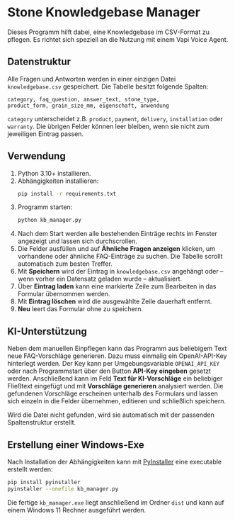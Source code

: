 # Stone Knowledgebase Manager

Dieses Programm hilft dabei, eine Knowledgebase im CSV-Format zu pflegen.
Es richtet sich speziell an die Nutzung mit einem Vapi Voice Agent.

## Datenstruktur

Alle Fragen und Antworten werden in einer einzigen Datei `knowledgebase.csv`
gespeichert. Die Tabelle besitzt folgende Spalten:

```
category, faq_question, answer_text, stone_type,
product_form, grain_size_mm, eigenschaft, anwendung
```

`category` unterscheidet z.B. `product`, `payment`, `delivery`,
`installation` oder `warranty`. Die übrigen Felder können leer bleiben,
wenn sie nicht zum jeweiligen Eintrag passen.

## Verwendung

1. Python 3.10+ installieren.
2. Abhängigkeiten installieren:
   ```bash
   pip install -r requirements.txt
   ```
3. Programm starten:
   ```bash
   python kb_manager.py
   ```
4. Nach dem Start werden alle bestehenden Einträge rechts im Fenster angezeigt
   und lassen sich durchscrollen.
5. Die Felder ausfüllen und auf **Ähnliche Fragen anzeigen** klicken, um
   vorhandene oder ähnliche FAQ-Einträge zu suchen. Die Tabelle scrollt
   automatisch zum besten Treffer.
6. Mit **Speichern** wird der Eintrag in `knowledgebase.csv` angehängt oder –
   wenn vorher ein Datensatz geladen wurde – aktualisiert.
7. Über **Eintrag laden** kann eine markierte Zeile zum Bearbeiten in das
   Formular übernommen werden.
8. Mit **Eintrag löschen** wird die ausgewählte Zeile dauerhaft entfernt.
9. **Neu** leert das Formular ohne zu speichern.

## KI-Unterstützung

Neben dem manuellen Einpflegen kann das Programm aus beliebigem Text neue
FAQ-Vorschläge generieren. Dazu muss einmalig ein OpenAI-API-Key hinterlegt
werden. Der Key kann per Umgebungsvariable `OPENAI_API_KEY` oder nach
Programmstart über den Button **API-Key eingeben** gesetzt werden. Anschließend kann im Feld
**Text für KI-Vorschläge** ein beliebiger Fließtext eingefügt und mit
**Vorschläge generieren** analysiert werden.
Die gefundenen Vorschläge erscheinen unterhalb des Formulars und lassen sich
einzeln in die Felder übernehmen, editieren und schließlich speichern.

Wird die Datei nicht gefunden, wird sie automatisch mit der passenden
Spaltenstruktur erstellt.

## Erstellung einer Windows-Exe

Nach Installation der Abhängigkeiten kann mit [PyInstaller](https://pyinstaller.org/) eine
executable erstellt werden:

```bash
pip install pyinstaller
pyinstaller --onefile kb_manager.py
```

Die fertige `kb_manager.exe` liegt anschließend im Ordner `dist` und
kann auf einem Windows 11 Rechner ausgeführt werden.
